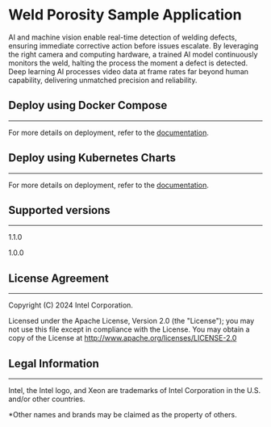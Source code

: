 # Weld Porosity Sample Application

AI and machine vision enable real-time detection of welding defects, ensuring immediate corrective action before issues escalate. By leveraging the right camera and computing hardware, a trained AI model continuously monitors the weld, halting the process the moment a defect is detected. Deep learning AI processes video data at frame rates far beyond human capability, delivering unmatched precision and reliability.

## Deploy using Docker Compose
---
For more details on deployment, refer to the [documentation](https://docs.edgeplatform.intel.com/weld-porosity-sample-application/1.1.0/user-guide/get-started.html).
 
## Deploy using Kubernetes Charts

---
For more details on deployment, refer to the [documentation](https://docs.edgeplatform.intel.com/weld-porosity-sample-application/1.1.0/user-guide/how-to-deploy-with-helm.html).

## Supported versions

---
1.1.0

1.0.0

## License Agreement
---
Copyright (C) 2024 Intel Corporation.

Licensed under the Apache License, Version 2.0 (the "License");
you may not use this file except in compliance with the License.
You may obtain a copy of the License at
http://www.apache.org/licenses/LICENSE-2.0

## Legal Information
---
Intel, the Intel logo, and Xeon are trademarks of Intel Corporation in the U.S. and/or other countries.

*Other names and brands may be claimed as the property of others.